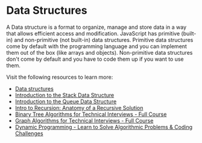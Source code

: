 # Data Structures

A Data structure is a format to organize, manage and store data in a way that allows efficient access and modification. JavaScript has primitive (built-in) and non-primitive (not built-in) data structures. Primitive data structures come by default with the programming language and you can implement them out of the box (like arrays and objects). Non-primitive data structures don't come by default and you have to code them up if you want to use them.

Visit the following resources to learn more:

- [ Data structures](https://www.freecodecamp.org/news/data-structures-in-javascript-with-examples/#what-is-a-data-structure)
- [Introduction to the Stack Data Structure](https://youtu.be/4F-BnR2XwqU)
- [Introduction to the Queue Data Structure](https://youtu.be/GRA_3Ppl2ZI)
- [Intro to Recursion: Anatomy of a Recursive Solution](https://youtu.be/yBWlPte6FhA)
- [Binary Tree Algorithms for Technical Interviews - Full Course](https://youtu.be/fAAZixBzIAI)
- [Graph Algorithms for Technical Interviews - Full Course](https://youtu.be/tWVWeAqZ0WU) 
- [Dynamic Programming - Learn to Solve Algorithmic Problems & Coding Challenges](https://youtu.be/oBt53YbR9Kk)
